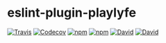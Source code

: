 # eslint-plugin-playlyfe

[![Travis](https://img.shields.io/travis/Mayank1791989/eslint-plugin-playlyfe.svg?maxAge=2592000&style=flat-square)](https://travis-ci.org/Mayank1791989/eslint-plugin-playlyfe)
[![Codecov](https://img.shields.io/codecov/c/github/Mayank1791989/eslint-plugin-playlyfe.svg?maxAge=2592000&style=flat-square)](https://codecov.io/gh/Mayank1791989/eslint-plugin-playlyfe)
[![npm](https://img.shields.io/npm/v/eslint-plugin-playlyfe.svg?maxAge=2592000&style=flat-square)](https://www.npmjs.com/package/eslint-plugin-playlyfe)
[![npm](https://img.shields.io/npm/dt/eslint-plugin-playlyfe.svg?maxAge=2592000&style=flat-square)](https://www.npmjs.com/package/eslint-plugin-playlyfe)
[![David](https://img.shields.io/david/mayank1791989/eslint-plugin-playlyfe.svg?maxAge=2592000&style=flat-square)](https://david-dm.org/Mayank1791989/eslint-plugin-playlyfe)
[![David](https://img.shields.io/david/dev/Mayank1791989/eslint-plugin-playlyfe.svg?maxAge=2592000&style=flat-square)](https://david-dm.org/Mayank1791989/eslint-plugin-playlyfe#info=devDependencies)
